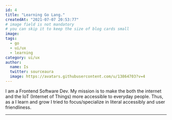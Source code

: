 ```yaml
---
id: 4
title: "Learning Go Lang."
createdAt: "2021-07-07 20:53:77"
# image field is not mandatory
# you can skip it to keep the size of blog cards small
image:
tags:
  - go
  - ui/ux 
  - learning
category: ui/ux
author:
  name: Is
  twitter: sourceaura
  image: https://avatars.githubusercontent.com/u/13864703?v=4
---
```



I am a Frontend Software Dev. 
My mission is to make the both the internet and the IoT (Internet of Things) more accessible to everyday people. 
Thus, as a I learn and grow I tried to focus/specialize in literal accessibly and user friendliness. 

---

